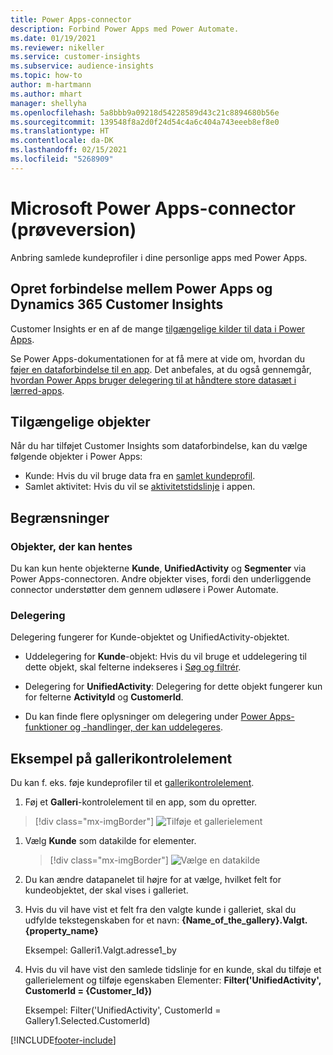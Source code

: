 ```yaml
---
title: Power Apps-connector
description: Forbind Power Apps med Power Automate.
ms.date: 01/19/2021
ms.reviewer: nikeller
ms.service: customer-insights
ms.subservice: audience-insights
ms.topic: how-to
author: m-hartmann
ms.author: mhart
manager: shellyha
ms.openlocfilehash: 5a8bbb9a09218d54228589d43c21c8894680b56e
ms.sourcegitcommit: 139548f8a2d0f24d54c4a6c404a743eeeb8ef8e0
ms.translationtype: HT
ms.contentlocale: da-DK
ms.lasthandoff: 02/15/2021
ms.locfileid: "5268909"
---
```

# <a name="microsoft-power-apps-connector-preview"></a>Microsoft Power Apps-connector (prøveversion)

Anbring samlede kundeprofiler i dine personlige apps med Power Apps.

## <a name="connect-power-apps-and-dynamics-365-customer-insights"></a>Opret forbindelse mellem Power Apps og Dynamics 365 Customer Insights

Customer Insights er en af de mange [tilgængelige kilder til data i Power Apps](https://docs.microsoft.com/powerapps/maker/canvas-apps/working-with-data-sources).

Se Power Apps-dokumentationen for at få mere at vide om, hvordan du [føjer en dataforbindelse til en app](https://docs.microsoft.com/powerapps/maker/canvas-apps/add-data-connection). Det anbefales, at du også gennemgår, [hvordan Power Apps bruger delegering til at håndtere store datasæt i lærred-apps](https://docs.microsoft.com/powerapps/maker/canvas-apps/delegation-overview).

## <a name="available-entities"></a>Tilgængelige objekter

Når du har tilføjet Customer Insights som dataforbindelse, kan du vælge følgende objekter i Power Apps:

- Kunde: Hvis du vil bruge data fra en [samlet kundeprofil](customer-profiles.md).
- Samlet aktivitet: Hvis du vil se [aktivitetstidslinje](activities.md) i appen.

## <a name="limitations"></a>Begrænsninger

### <a name="retrievable-entities"></a>Objekter, der kan hentes

Du kan kun hente objekterne **Kunde**, **UnifiedActivity** og **Segmenter** via Power Apps-connectoren. Andre objekter vises, fordi den underliggende connector understøtter dem gennem udløsere i Power Automate.  

### <a name="delegation"></a>Delegering

Delegering fungerer for Kunde-objektet og UnifiedActivity-objektet. 

- Uddelegering for **Kunde**-objekt: Hvis du vil bruge et uddelegering til dette objekt, skal felterne indekseres i [Søg og filtrér](search-filter-index.md).  

- Delegering for **UnifiedActivity**: Delegering for dette objekt fungerer kun for felterne **ActivityId** og **CustomerId**.  

- Du kan finde flere oplysninger om delegering under [Power Apps-funktioner og -handlinger, der kan uddelegeres](https://docs.microsoft.com/connectors/commondataservice/#power-apps-delegable-functions-and-operations-for-the-cds-for-apps). 

## <a name="example-gallery-control"></a>Eksempel på gallerikontrolelement

Du kan f. eks. føje kundeprofiler til et [gallerikontrolelement](https://docs.microsoft.com/powerapps/maker/canvas-apps/add-gallery).

1. Føj et **Galleri**-kontrolelement til en app, som du opretter.

> [!div class="mx-imgBorder"]
> ![Tilføje et gallerielement](media/connector-powerapps9.png "Tilføje et gallerielement")

1. Vælg **Kunde** som datakilde for elementer.

    > [!div class="mx-imgBorder"]
    > ![Vælge en datakilde](media/choose-datasource-powerapps.png "Vælge en datakilde")

1. Du kan ændre datapanelet til højre for at vælge, hvilket felt for kundeobjektet, der skal vises i galleriet.

1. Hvis du vil have vist et felt fra den valgte kunde i galleriet, skal du udfylde tekstegenskaben for et navn: **{Name_of_the_gallery}.Valgt.{property_name}**

    Eksempel: Galleri1.Valgt.adresse1_by

1. Hvis du vil have vist den samlede tidslinje for en kunde, skal du tilføje et gallerielement og tilføje egenskaben Elementer: **Filter('UnifiedActivity', CustomerId = {Customer_Id})**

    Eksempel: Filter('UnifiedActivity', CustomerId = Gallery1.Selected.CustomerId)


[!INCLUDE[footer-include](../includes/footer-banner.md)]